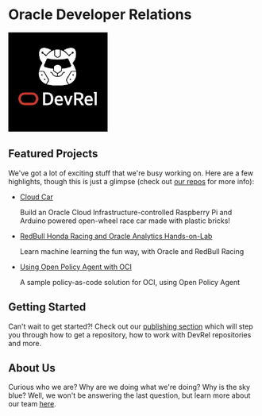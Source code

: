 # Oracle Developer Relations

![Oracle Developer Relations Logo](assets/img/DevRel_Logo.png)

## Featured Projects
We've got a lot of exciting stuff that we're busy working on.  Here are a few highlights, though this is just a glimpse (check out [our repos](https://github.com/oracle-devrel/repositories) for more info):
* [Cloud Car](https://github.com/oracle-devrel/cloud-car)
    
    Build an Oracle Cloud Infrastructure-controlled Raspberry Pi and Arduino powered open-wheel race car made with plastic bricks!
    
* [RedBull Honda Racing and Oracle Analytics Hands-on-Lab](https://github.com/oracle-devrel/redbull-analytics-hol)
    
    Learn machine learning the fun way, with Oracle and RedBull Racing
    
* [Using Open Policy Agent with OCI](https://github.com/oracle-devrel/oci-pac-opa)

    A sample policy-as-code solution for OCI, using Open Policy Agent

## Getting Started
Can't wait to get started?!  Check out our [publishing section](publishing/index.md) which will step you through how to get a repository, how to work with DevRel repositories and more.

## About Us
Curious who we are?  Why are we doing what we're doing?  Why is the sky blue?  Well, we won't be answering the last question, but learn more about our team [here](about_us.md).